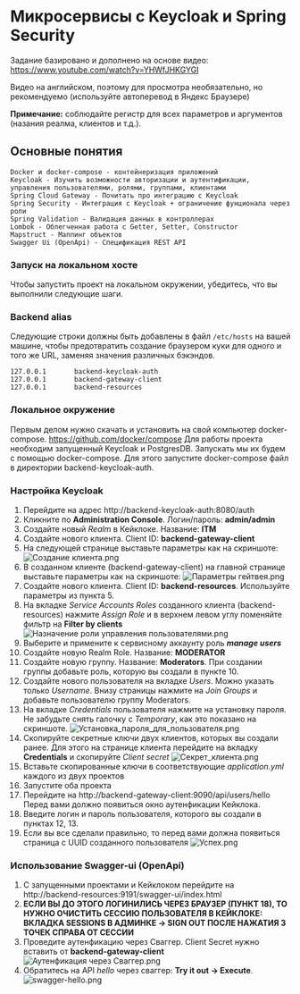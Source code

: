 # Микросервисы с Keycloak и Spring Security

Задание базировано и дополнено на основе видео: https://www.youtube.com/watch?v=YHWfJHKGYGI

Видео на английском, поэтому для просмотра необязательно, но рекомендуемо (используйте автоперевод в Яндекс Браузере)

**Примечание:** соблюдайте регистр для всех параметров и аргументов (назания реалма, клиентов и т.д.).

## Основные понятия
    Docker и docker-compose - контейнеризация приложений
    Keycloak - Изучить возможности авторизации и аутентификации, управления пользователями, ролями, группами, клиентами
    Spring Cloud Gateway - Почитать про интеграцию с Keycloak
    Spring Security - Интеграция с Keycloak + ограничение фунционала через роли
    Spring Validation - Валидация данных в контроллерах
    Lombok - Облегченная работа с Getter, Setter, Constructor
    Mapstruct - Маппинг объектов
    Swagger Ui (OpenApi) - Спецификация REST API
### Запуск на локальном хосте

Чтобы запустить проект на локальном окружении, убедитесь, что вы выполнили следующие шаги.

### Backend alias

Следующие строки должны быть добавлены в файл ```/etc/hosts``` на вашей машине, чтобы предотвратить создание браузером 
куки для одного и того же URL, заменяя значения различных бэкэндов.
```
127.0.0.1       backend-keycloak-auth
127.0.0.1       backend-gateway-client
127.0.0.1       backend-resources
```

### Локальное окружение
Первым делом нужно скачать и установить на свой компьютер docker-compose. https://github.com/docker/compose
Для работы проекта необходим запущенный Keycloak и PostgresDB. Запускать мы их будем с помощью docker-compose.
Для этого запустите docker-compose файл в директории backend-keycloak-auth.

### Настройка Keycloak
1) Перейдите на адрес http://backend-keycloak-auth:8080/auth
2) Кликните по **Administration Console**. Логин/пароль: **admin/admin**
3) Создайте новый _Realm_ в Кейклоке. Название: **ITM**
4) Создайте нового клиента. Client ID: **backend-gateway-client**
5) На следующей странице выставьте параметры как на скриншоте: ![Создание клиента.png](images/Создание%20клиента.png)
6) В созданном клиенте (backend-gateway-client) на главной странице выставьте параметры как на скриншоте: ![Параметры гейтвея.png](images/Параметры%20гейтвея.png)
7) Создайте нового клиента. Client ID: **backend-resources**. Используйте параметры из пункта 5.
8) На вкладке _Service Accounts Roles_ созданного клиента (backend-resources) нажмите _Assign Role_ и в верхнем левом углу поменяйте фильтр на **Filter by clients** ![Назначение роли управления пользователями.png](images/Назначение%20роли%20управления%20пользователями.png)
9) Выберите и примените к сервисному аккаунту роль _**manage users**_
10) Создайте новую Realm Role. Название: **MODERATOR**
11) Создайте новую группу. Название: **Moderators**. При создании группы добавьте роль, которую вы создали в пункте 10.
12) Создайте нового пользователя на вкладке _Users_. Можно указать только _Username_. Внизу страницы нажмите на _Join Groups_
и добавьте пользователю группу Moderators.
13) На вкладке _Credentials_ пользователя нажмите на установку пароля. Не забудьте снять галочку с _Temporary_,
как это показано на скриншоте. ![Установка_пароля_для_пользователя.png](images/Установка%20пароля%20для%20пользователя.png)
14) Скопируйте секретные ключи двух клиентов, которых вы создали ранее. Для этого на странице клиента перейдите на 
вкладку **Credentials** и скопируйте _Client secret_ ![Секрет_клиента.png](images/Секрет%20клиента.png)
15) Вставьте скопированные ключи в соответствующие _application.yml_ каждого из двух проектов
16) Запустите оба проекта
17) Перейдите на http://backend-gateway-client:9090/api/users/hello Перед вами должно появиться окно аутенфикации Кейклока.
18) Введите логин и пароль пользователя, которого вы создали в пунктах 12, 13.
19) Если вы все сделали правильно, то перед вами должна появиться страница с UUID созданного пользователя ![Успех.png](images/Успех.png)

### Использование Swagger-ui (OpenApi)
1) C запущенными проектами и Кейклоком перейдите на http://backend-resources:9191/swagger-ui/index.html
2) **ЕСЛИ ВЫ ДО ЭТОГО ЛОГИНИЛИСЬ ЧЕРЕЗ БРАУЗЕР (ПУНКТ 18), ТО НУЖНО ОЧИСТИТЬ СЕССИЮ ПОЛЬЗОВАТЕЛЯ В КЕЙКЛОКЕ: ВКЛАДКА SESSIONS В АДМИНКЕ -> SIGN OUT ПОСЛЕ НАЖАТИЯ 3 ТОЧЕК СПРАВА ОТ СЕССИИ**
3) Проведите аутенфикацию через Сваггер. Client Secret нужно вставить от **backend-gateway-client** ![Аутенфикация через Сваггер.png](images/Аутенфикация%20через%20Сваггер.png)
4) Обратитесь на API _hello_ через сваггер: **Try it out -> Execute**. ![swagger-hello.png](images/swagger-hello.png)

